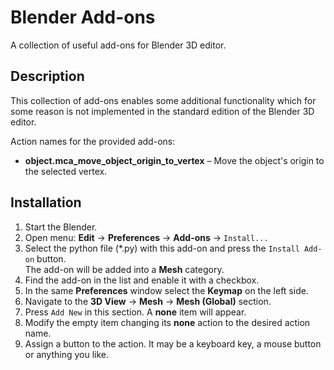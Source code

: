 # Blender Add-ons
A collection of useful add-ons for Blender 3D editor.


## Description
This collection of add-ons enables some additional functionality which
for some reason is not implemented in the standard edition of the Blender 
3D editor.

Action names for the provided add-ons:
* **object.mca_move_object_origin_to_vertex** – Move the object's origin to the selected vertex.


## Installation
1. Start the Blender. 
2. Open menu: **Edit** -> **Preferences** -> **Add-ons** -> `Install...`
3. Select the python file (*.py) with this add-on and press the `Install Add-on` button.  
The add-on will be added into a **Mesh** category.
4. Find the add-on in the list and enable it with a checkbox.
5. In the same **Preferences** window select the **Keymap** on the left side.
6. Navigate to the **3D View** -> **Mesh** -> **Mesh (Global)** section.
7. Press `Add New` in this section. A **none** item will appear.
8. Modify the empty item changing its **none** action to the desired action name. 
9. Assign a button to the action. It may be a keyboard key, a mouse button or anything you like.
